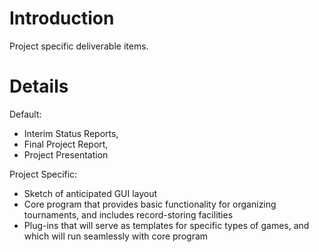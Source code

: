 # Introduction #

Project specific deliverable items.


# Details #

Default:
  * Interim Status Reports,
  * Final Project Report,
  * Project Presentation

Project Specific:
  * Sketch of anticipated GUI layout
  * Core program that provides basic functionality for organizing tournaments, and includes record-storing facilities
  * Plug-ins that will serve as templates for specific types of games, and which will run seamlessly with core program